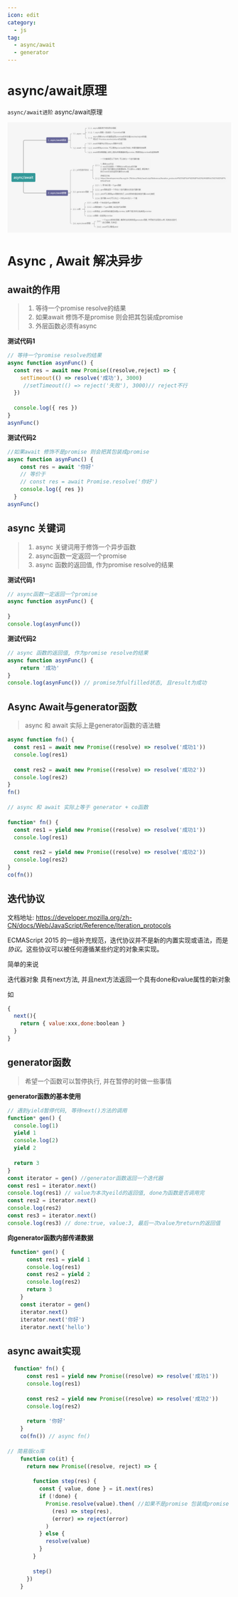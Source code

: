 ```yaml
---
icon: edit
category:
  - js
tag:
  - async/await
  - generator
---
```


# async/await原理

`async/await进阶`
async/await原理
<!-- more -->



![async_await](./images/async_await.png)

# Async , Await 解决异步

## await的作用

> 1. 等待一个promise resolve的结果
> 2. 如果await 修饰不是promise 则会把其包装成promise
> 3. 外层函数必须有async



**测试代码1**

```js
// 等待一个promise resolve的结果
async function asynFunc() {
  const res = await new Promise((resolve,reject) => {
    setTimeout(() => resolve('成功'), 3000)
     //setTimeout(() => reject('失败'), 3000)// reject不行
  })

  console.log({ res })
}
asynFunc()
```



**测试代码2**

```js
//如果await 修饰不是promise 则会把其包装成promise  
async function asynFunc() {
    const res = await '你好'
    // 等价于 
    // const res = await Promise.resolve('你好')
    console.log({ res })
  }
asynFunc()
```



## async 关键词

> 1. async 关键词用于修饰一个异步函数
> 2. async函数一定返回一个promise
> 3. async 函数的返回值, 作为promise resolve的结果



**测试代码1**

```js
// async函数一定返回一个promise
async function asynFunc() {

}
console.log(asynFunc())
```

**测试代码2**

```js
// async 函数的返回值, 作为promise resolve的结果
async function asynFunc() {
	return '成功'
}
console.log(asynFunc()) // promise为fulfilled状态, 且result为成功
```

## Async Await与generator函数

> async 和 await 实际上是generator函数的语法糖

```js
async function fn() {
  const res1 = await new Promise((resolve) => resolve('成功1'))
  console.log(res1)

  const res2 = await new Promise((resolve) => resolve('成功2'))
  console.log(res2)
}
fn()

// async 和 await 实际上等于 generator + co函数

function* fn() {
  const res1 = yield new Promise((resolve) => resolve('成功1'))
  console.log(res1)

  const res2 = yield new Promise((resolve) => resolve('成功2'))
  console.log(res2)
}
co(fn())
```

## 迭代协议

文档地址: https://developer.mozilla.org/zh-CN/docs/Web/JavaScript/Reference/Iteration_protocols

ECMAScript 2015 的一组补充规范，迭代协议并不是新的内置实现或语法，而是*协议*。这些协议可以被任何遵循某些约定的对象来实现。

简单的来说

迭代器对象 具有next方法, 并且next方法返回一个具有done和value属性的新对象

如 

```js
{
  next(){
    return { value:xxx,done:boolean }
  }
}
```

## generator函数

> 希望一个函数可以暂停执行, 并在暂停的时做一些事情

**generator函数的基本使用**

```js
// 遇到yield暂停代码, 等待next()方法的调用
function* gen() {
  console.log(1)
  yield 1
  console.log(2)
  yield 2

  return 3
}
const iterator = gen() //generator函数返回一个迭代器
const res1 = iterator.next()
console.log(res1) // value为本次yeild的返回值, done为函数是否调用完
const res2 = iterator.next()
console.log(res2)
const res3 = iterator.next()
console.log(res3) // done:true, value:3, 最后一次value为return的返回值
```

**向generator函数内部传递数据**

```js
 function* gen() {
      const res1 = yield 1
      console.log(res1)
      const res2 = yield 2
      console.log(res2)
      return 3
    }
    const iterator = gen()
    iterator.next()
    iterator.next('你好')
    iterator.next('hello')
```

## async await实现

```js
  function* fn() {
      const res1 = yield new Promise((resolve) => resolve('成功1'))
      console.log(res1)

      const res2 = yield new Promise((resolve) => resolve('成功2'))
      console.log(res2)

      return '你好'
    }
    co(fn()) // async fn()
	
// 简易版co库
    function co(it) {
      return new Promise((resolve, reject) => {

        function step(res) {
          const { value, done } = it.next(res)
          if (!done) {
            Promise.resolve(value).then( //如果不是promise 包装成promise
              (res) => step(res),
              (error) => reject(error)
            )
          } else {
            resolve(value)
          }
        }

        step()
      })
    }
```
